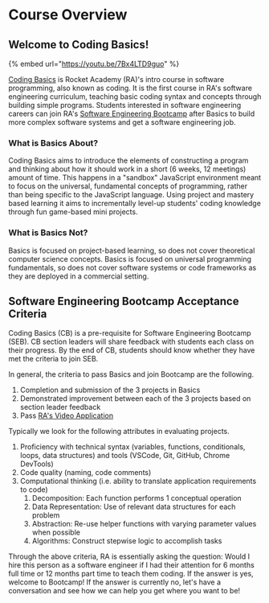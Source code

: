 # Course Overview

## Welcome to Coding Basics!

{% embed url="https://youtu.be/7Bx4LTD9guo" %}

[Coding Basics](https://rocketacademy.co/courses/basics) is Rocket Academy (RA)'s intro course in software programming, also known as coding. It is the first course in RA's software engineering curriculum, teaching basic coding syntax and concepts through building simple programs. Students interested in software engineering careers can join RA's [Software Engineering Bootcamp](https://rocketacademy.co/courses/bootcamp) after Basics to build more complex software systems and get a software engineering job.

### What is Basics About?

Coding Basics aims to introduce the elements of constructing a program and thinking about how it should work in a short (6 weeks, 12 meetings) amount of time. This happens in a "sandbox" JavaScript environment meant to focus on the universal, fundamental concepts of programming, rather than being specific to the JavaScript language. Using project and mastery based learning it aims to incrementally level-up students' coding knowledge through fun game-based mini projects.

### What is Basics Not?

Basics is focused on project-based learning, so does not cover theoretical computer science concepts. Basics is focused on universal programming fundamentals, so does not cover software systems or code frameworks as they are deployed in a commercial setting.

## Software Engineering Bootcamp Acceptance Criteria

Coding Basics (CB) is a pre-requisite for Software Engineering Bootcamp (SEB). CB section leaders will share feedback with students each class on their progress. By the end of CB, students should know whether they have met the criteria to join SEB.

In general, the criteria to pass Basics and join Bootcamp are the following.

1. Completion and submission of the 3 projects in Basics
2. Demonstrated improvement between each of the 3 projects based on section leader feedback
3. Pass [RA's Video Application](course-logistics/bootcamp-video-application.md)

Typically we look for the following attributes in evaluating projects.

1. Proficiency with technical syntax (variables, functions, conditionals, loops, data structures) and tools (VSCode, Git, GitHub, Chrome DevTools)
2. Code quality (naming, code comments)
3. Computational thinking (i.e. ability to translate application requirements to code)
   1. Decomposition: Each function performs 1 conceptual operation
   2. Data Representation: Use of relevant data structures for each problem
   3. Abstraction: Re-use helper functions with varying parameter values when possible
   4. Algorithms: Construct stepwise logic to accomplish tasks

Through the above criteria, RA is essentially asking the question: Would I hire this person as a software engineer if I had their attention for 6 months full time or 12 months part time to teach them coding. If the answer is yes, welcome to Bootcamp! If the answer is currently no, let's have a conversation and see how we can help you get where you want to be! 
